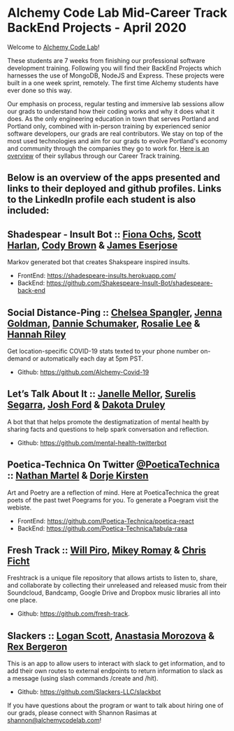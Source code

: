 # Alchemy Code Lab Mid-Career Track BackEnd Projects - April 2020

Welcome to [Alchemy Code Lab](https://www.alchemycodelab.com)! 

These students are 7 weeks from finishing our professional software development training. Following you will find their BackEnd Projects which harnesses the use of MongoDB, NodeJS and Express. These projects were built in a one week sprint, remotely. The first time Alchemy students have ever done so this way. 

Our emphasis on process, regular testing and immersive lab sessions allow our grads to understand how their coding works and why it does what it does. As the only engineering education in town that serves Portland and Portland only, combined with in-person training by experienced senior software developers, our grads are real contributors. We stay on top of the most used technologies and aim for our grads to evolve Portland's economy and community through the companies they go to work for. [Here is an overview](https://docs.google.com/document/d/1RVKZ4wzOLJn5OeIE-94riRoJGLpwLRG1SuBdGY7sedg/edit?usp=sharing) of their syllabus through our Career Track training.  

## Below is an overview of the apps presented and links to their deployed and github profiles. Links to the LinkedIn profile each student is also included:

## Shadespear  - Insult Bot :: [Fiona Ochs](https://www.linkedin.com/in/fionaochs/), [Scott Harlan](https://www.linkedin.com/in/scottharlan-pnw/), [Cody Brown](https://www.linkedin.com/in/codylylebrown/) & [James Eserjose](https://www.linkedin.com/in/jamesreserjose/)
  
Markov generated bot that creates Shakspeare inspired insults.
- FrontEnd: https://shadespeare-insults.herokuapp.com/
- BackEnd: https://github.com/Shakespeare-Insult-Bot/shadespeare-back-end

## Social Distance-Ping :: [Chelsea Spangler](https://www.linkedin.com/in/chelseanspangler/), [Jenna Goldman](https://www.linkedin.com/in/jennagoldman/), [Dannie Schumaker](https://www.linkedin.com/in/dannieschumaker/), [Rosalie Lee](https://www.linkedin.com/in/rosalielee/) & [Hannah Riley](https://www.linkedin.com/in/hannah-m-riley/)
Get location-specific COVID-19 stats texted to your phone number on-demand or automatically each day at 5pm PST.
- Github: https://github.com/Alchemy-Covid-19
  
## Let’s Talk About It :: [Janelle Mellor](https://www.linkedin.com/in/janellemellor/), [Surelis Segarra](https://www.linkedin.com/in/surelis-segarra-bbbba3186/), [Josh Ford](https://www.linkedin.com/in/thisisjoshford/) & [Dakota Druley](https://www.linkedin.com/in/dakota-druley/)

A bot that that helps promote the destigmatization of mental health by sharing facts and questions to help spark conversation and reflection.
- Github: https://github.com/mental-health-twitterbot

## Poetica-Technica On Twitter [@PoeticaTechnica](https://twitter.com/PoeticaTechnica) :: [Nathan Martel](https://www.linkedin.com/in/nathanmartel/) & [Dorje Kirsten](https://www.linkedin.com/in/dorjekirsten/)

Art and Poetry are a reflection of mind. Here at PoeticaTechnica the great poets of the past twet Poegrams for you. To generate a Poegram visit the webiste.
 - FrontEnd: https://github.com/Poetica-Technica/poetica-react
 - BackEnd: https://github.com/Poetica-Technica/tabula-rasa

## Fresh Track :: [Will Piro](https://www.linkedin.com/in/willpiro/), [Mikey Romay](https://www.linkedin.com/in/michaelromay/) & [Chris Ficht](https://www.linkedin.com/in/chrisficht/)
  
Freshtrack is a unique file repository that allows artists to listen to, share, and collaborate by collecting their unreleased and released music from their Soundcloud, Bandcamp, Google Drive and Dropbox music libraries all into one place.

- Github: https://github.com/fresh-track.

## Slackers :: [Logan Scott](https://www.linkedin.com/in/logantscott/), [Anastasia Morozova](https://www.linkedin.com/in/morozova-anastasia/) & [Rex Bergeron](https://www.linkedin.com/in/rex-bergeron/)
  
This is an app to allow users to interact with slack to get information, and to add their own routes to external endpoints to return information to slack as a message (using slash commands /create and /hit).

 - Github: https://github.com/Slackers-LLC/slackbot

If you have questions about the program or want to talk about hiring one of our grads, please connect with Shannon Rasimas at shannon@alchemycodelab.com! 
